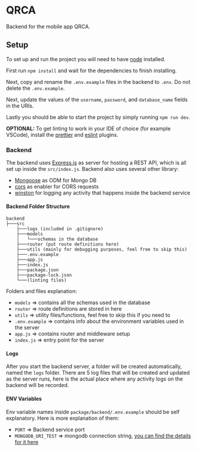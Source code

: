 # QRCA

Backend for the mobile app QRCA.

## Setup

To set up and run the project you will need to have [node](https://nodejs.org/en/) installed.

First run `npm install` and wait for the dependencies to finish installing.

Next, copy and rename the `.env.example` files in the backend to `.env`. Do not delete the `.env.example`.

Next, update the values of the `username`, `password`, and `database_name` fields in the URIs.

Lastly you should be able to start the project by simply running `npm run dev`.

**OPTIONAL:** To get linting to work in your IDE of choice (for example VSCode), install the [prettier](https://marketplace.visualstudio.com/items?itemName=esbenp.prettier-vscode) and [eslint](https://marketplace.visualstudio.com/items?itemName=dbaeumer.vscode-eslint) plugins.

### Backend

The backend uses [Express.js](https://expressjs.com/) as server for hosting a REST API, which is all set up inside the `src/index.js`.
Backend also uses several other library:

- [Mongoose](https://expressjs.com/) as ODM for Mongo DB
- [cors](https://www.npmjs.com/package/cors) as enabler for CORS requests
- [winston](https://www.npmjs.com/package/winston) for logging any activity that happens inside the backend service

#### Backend Folder Structure

```
backend
├───src
    ├───logs (included in .gitignore)
    ├───models
    │   └───schemas in the database
    ├───router (put route definitions here)
    ├───utils (mainly for debugging purposes, feel free to skip this)
    ├───.env.example
    ├───app.js
    ├───index.js
    ├───package.json
    ├───package-lock.json
    └───(linting files)
```

Folders and files explanation:

- `models` => contains all the schemas used in the database
- `router` => route definitions are stored in here
- `utils` => utility files/functions, feel free to skip this if you need to
- `.env.example` => contains info about the environment variables used in the server
- `app.js` => contains router and middleware setup
- `index.js` => entry point for the server

#### Logs

After you start the backend server, a folder will be created automatically, named the `logs` folder. There are 5 log files that will be created and updated as the server runs, here is the actual place where any activity logs on the backend will be recorded.

#### ENV Variables

Env variable names inside `package/backend/.env.example` should be self explanatory. Here is more explanation of them:

- `PORT` => Backend service port
- `MONGODB_URI_TEST` => mongodb connection string, [you can find the details for it here](https://docs.mongodb.com/manual/reference/connection-string/)

